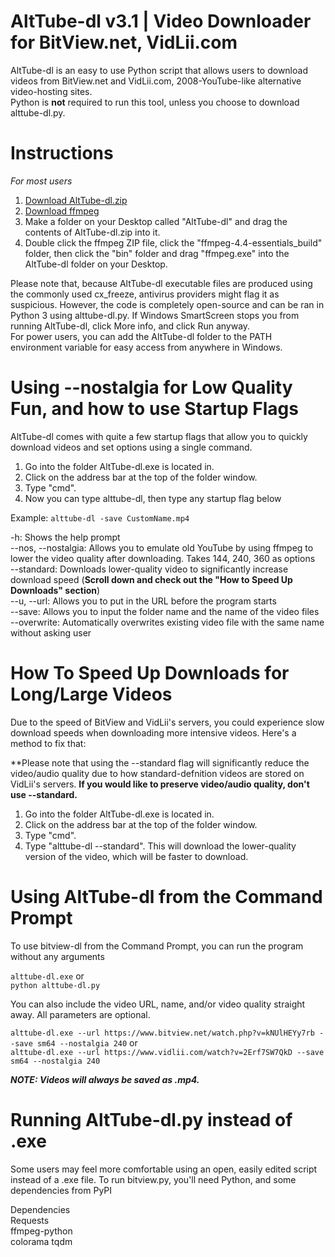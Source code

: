 # AltTube-dl v3.1 | Video Downloader for BitView.net, VidLii.com
AltTube-dl is an easy to use Python script that allows users to download videos from BitView.net and VidLii.com, 2008-YouTube-like alternative video-hosting sites.  
Python is **not** required to run this tool, unless you choose to download alttube-dl.py.

# Instructions
*For most users*
1. [Download AltTube-dl.zip](https://github.com/DareDeveloperbruh/AltTube-dl/raw/main/build.zip)
2. [Download ffmpeg](https://www.gyan.dev/ffmpeg/builds/ffmpeg-release-essentials.7z)
3. Make a folder on your Desktop called "AltTube-dl" and drag the contents of AltTube-dl.zip into it.
4. Double click the ffmpeg ZIP file, click the "ffmpeg-4.4-essentials_build" folder, then click the "bin" folder and drag "ffmpeg.exe" into the AltTube-dl folder on your Desktop.

Please note that, because AltTube-dl executable files are produced using the commonly used cx_freeze, antivirus providers might flag it as suspicious. However, the code is completely open-source and can be ran in Python 3 using alttube-dl.py.
If Windows SmartScreen stops you from running AltTube-dl, click More info, and click Run anyway.  
For power users, you can add the AltTube-dl folder to the PATH environment variable for easy access from anywhere in Windows.

# Using --nostalgia for Low Quality Fun, and how to use Startup Flags
AltTube-dl comes with quite a few startup flags that allow you to quickly download videos and set options using a single command.

1. Go into the folder AltTube-dl.exe is located in.
2. Click on the address bar at the top of the folder window.
3. Type "cmd".
4. Now you can type alttube-dl, then type any startup flag  below

Example: `alttube-dl -save CustomName.mp4`

-h: Shows the help prompt  
--nos, --nostalgia: Allows you to emulate old YouTube by using ffmpeg to lower the video quality after downloading. Takes 144, 240, 360 as options  
--standard: Downloads lower-quality video to significantly increase download speed (**Scroll down and check out the "How to Speed Up Downloads" section**)  
--u, --url: Allows you to put in the URL before the program starts  
--save: Allows you to input the folder name and the name of the video files  
--overwrite: Automatically overwrites existing video file with the same name without asking user  

# How To Speed Up Downloads for Long/Large Videos
Due to the speed of BitView and VidLii's servers, you could experience slow download speeds when downloading more intensive videos. Here's a method to fix that:

**Please note that using the --standard flag will significantly reduce the video/audio quality due to how standard-defnition videos are stored on VidLii's servers.
**If you would like to preserve video/audio quality, don't use --standard.**

1. Go into the folder AltTube-dl.exe is located in.
2. Click on the address bar at the top of the folder window.
3. Type "cmd".
4. Type "alttube-dl --standard". This will download the lower-quality version of the video, which will be faster to download.

# Using AltTube-dl from the Command Prompt
To use bitview-dl from the Command Prompt, you can run the program without any arguments

`alttube-dl.exe` or  
`python alttube-dl.py`

You can also include the video URL, name, and/or video quality straight away. All parameters are optional.

`alttube-dl.exe --url https://www.bitview.net/watch.php?v=kNUlHEYy7rb --save sm64 --nostalgia 240` or  
`alttube-dl.exe --url https://www.vidlii.com/watch?v=2Erf7SW7QkD --save sm64 --nostalgia 240`  

***NOTE: Videos will always be saved as .mp4.***

# Running AltTube-dl.py instead of .exe
Some users may feel more comfortable using an open, easily edited script instead of a .exe file. To run bitview.py, you'll need Python, and some dependencies from PyPI  
  
Dependencies  
Requests  
ffmpeg-python  
colorama
tqdm
